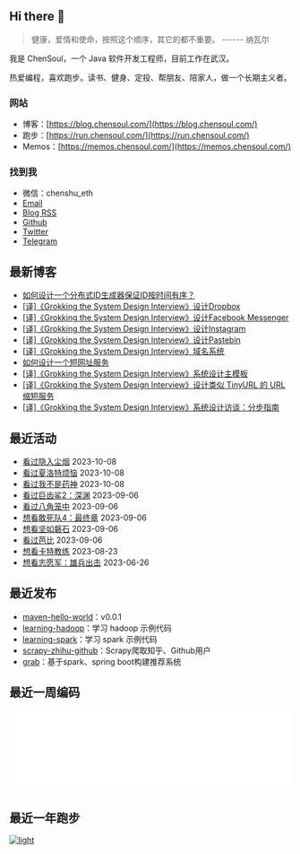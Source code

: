 ## Hi there 👋

> 健康，爱情和使命，按照这个顺序，其它的都不重要。 ------ 纳瓦尔

我是 ChenSoul，一个 Java 软件开发工程师，目前工作在武汉。

热爱编程，喜欢跑步。读书、健身、定投、帮朋友、陪家人，做一个长期主义者。

### 网站

- 博客：[https://blog.chensoul.com/](https://blog.chensoul.com/)
- 跑步：[https://run.chensoul.com/](https://run.chensoul.com/)
- Memos：[https://memos.chensoul.com/](https://memos.chensoul.com/)

### 找到我

- 微信：chenshu_eth
- [Email](mailto:chensoul.eth@gmail.com)
- [Blog RSS](https://blog.chensoul.com/index.xml)
- [Github](https://github.com/chensoul)
- [Twitter](https://twitter.com/chensoul_eth)
- [Telegram](https://t.me/chensoul_share)

## 最新博客

<!-- blog starts -->
- [如何设计一个分布式ID生成器保证ID按时间有序？](https://blog.chensoul.com/posts/2023/12/05/distributed-id-generator/)
- [[译]《Grokking the System Design Interview》设计Dropbox](https://blog.chensoul.com/posts/2023/11/24/designing-dropbox/)
- [[译]《Grokking the System Design Interview》设计Facebook Messenger](https://blog.chensoul.com/posts/2023/11/24/designing-facebook-messenger/)
- [[译]《Grokking the System Design Interview》设计Instagram](https://blog.chensoul.com/posts/2023/11/24/designing-instagram/)
- [[译]《Grokking the System Design Interview》设计Pastebin](https://blog.chensoul.com/posts/2023/11/24/designing-pastebin/)
- [[译]《Grokking the System Design Interview》域名系统](https://blog.chensoul.com/posts/2023/11/17/dns/)
- [如何设计一个短网址服务](https://blog.chensoul.com/posts/2023/11/17/designing-a-url-shortening-service/)
- [[译]《Grokking the System Design Interview》系统设计主模板](https://blog.chensoul.com/posts/2023/11/16/system-design-master-template/)
- [[译]《Grokking the System Design Interview》设计类似 TinyURL 的 URL 缩短服务](https://blog.chensoul.com/posts/2023/11/16/designing-a-url-shortening-service/)
- [[译]《Grokking the System Design Interview》系统设计访谈：分步指南](https://blog.chensoul.com/posts/2023/11/16/sdi-a-step-by-step-guide/)
<!-- blog ends -->

## 最近活动

<!-- douban starts -->
- [看过隐入尘烟](http://movie.douban.com/subject/35131346/) 2023-10-08
- [看过夏洛特烦恼](http://movie.douban.com/subject/25964071/) 2023-10-08
- [看过我不是药神](http://movie.douban.com/subject/26752088/) 2023-10-08
- [看过巨齿鲨2：深渊](http://movie.douban.com/subject/34882958/) 2023-09-06
- [看过八角笼中](http://movie.douban.com/subject/35765480/) 2023-09-06
- [想看敢死队4：最终章](http://movie.douban.com/subject/25845297/) 2023-09-06
- [想看坚如磐石](http://movie.douban.com/subject/33447633/) 2023-09-06
- [看过芭比](http://movie.douban.com/subject/4058939/) 2023-09-06
- [想看卡特教练](http://movie.douban.com/subject/1309017/) 2023-08-23
- [想看志愿军：雄兵出击](http://movie.douban.com/subject/35496350/) 2023-06-26
<!-- douban ends -->

## 最近发布

<!-- recent_releases starts -->
- [maven-hello-world](https://github.com/chensoul/maven-hello-world/releases/tag/v0.0.1)：v0.0.1
- [learning-hadoop](https://github.com/chensoul/learning-hadoop/releases/tag/v0.0.1)：学习 hadoop 示例代码
- [learning-spark](https://github.com/chensoul/learning-spark/releases/tag/v0.0.1)：学习 spark 示例代码
- [scrapy-zhihu-github](https://github.com/chensoul/scrapy-zhihu-github/releases/tag/v0.0.1)：Scrapy爬取知乎、Github用户
- [grab](https://github.com/chensoul/grab/releases/tag/v0.0.1)：基于spark、spring boot构建推荐系统
<!-- recent_releases ends -->

## 最近一周编码

![light](https://raw.githubusercontent.com/chensoul/chensoul/main/images/wakatime_weekly_language_stats.svg#gh-light-mode-only)

## 最近一年跑步

[![light](https://raw.githubusercontent.com/chensoul/running_page/master/assets/github_2023.svg#gh-light-mode-only)](https://run.chensoul.com)
